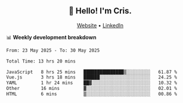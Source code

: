 
<h2 align="center">👋 Hello! I'm Cris.</h2>
<p align="center">
  <a href="https://www.criscunas.dev">Website</a> •
  <a href="https://www.linkedin.com/in/cristophercunas/">LinkedIn</a> 
</p>


📊 **Weekly development breakdown**
<!--START_SECTION:waka-->

```txt
From: 23 May 2025 - To: 30 May 2025

Total Time: 13 hrs 20 mins

JavaScript   8 hrs 25 mins   ███████████████▒░░░░░░░░░   61.87 %
Vue.js       3 hrs 18 mins   ██████░░░░░░░░░░░░░░░░░░░   24.25 %
YAML         1 hr 24 mins    ██▓░░░░░░░░░░░░░░░░░░░░░░   10.32 %
Other        16 mins         ▓░░░░░░░░░░░░░░░░░░░░░░░░   02.01 %
HTML         6 mins          ▒░░░░░░░░░░░░░░░░░░░░░░░░   00.86 %
```

<!--END_SECTION:waka-->
